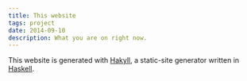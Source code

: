 ```yaml
---
title: This website
tags: project
date: 2014-09-10
description: What you are on right now.
---
```


This website is generated with [Hakyll](http://github.com/jaspervdj/hakyll), a static-site generator written in [Haskell](http://www.haskell.org).

